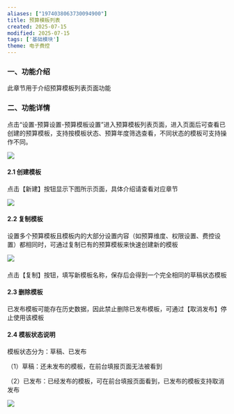 ```yaml
---
aliases: ["1974038063730094900"]
title: 预算模板列表
created: 2025-07-15
modified: 2025-07-15
tags: ['基础模块']
theme: 电子费控
---
```


### 一、功能介绍

此章节用于介绍预算模板列表页面功能

### 二、功能详情

点击“设置-预算设置-预算模板设置”进入预算模板列表页面，进入页面后可查看已创建的预算模板，支持按模板状态、预算年度筛选查看，不同状态的模板可支持操作不同。

![](https://myhelpdoc.oss-cn-heyuan.aliyuncs.com/mdimages/c7439eaaac4094bf991a335db9a18375.jpg)

#### 2.1 创建模板

点击【新建】按钮显示下图所示页面，具体介绍请查看对应章节

![](https://myhelpdoc.oss-cn-heyuan.aliyuncs.com/mdimages/dedf7e602e387f10c773dc24bb16aaeb.jpg)

#### 2.2 复制模板

设置多个预算模板且模板内的大部分设置内容（如预算维度、权限设置、费控设置）都相同时，可通过复制已有的预算模板来快速创建新的模板

![](https://myhelpdoc.oss-cn-heyuan.aliyuncs.com/mdimages/a6bc721c7f6843b6a4c743a05ba15674.jpg)

####

点击【复制】按钮，填写新模板名称，保存后会得到一个完全相同的草稿状态模板

####

####

#### 2.3 删除模板

已发布模板可能存在历史数据，因此禁止删除已发布模板，可通过【取消发布】停止使用该模板

####

####

#### 2.4 模板状态说明

模板状态分为：草稿、已发布

（1）草稿：还未发布的模板，在前台填报页面无法被看到

（2）已发布：已经发布的模板，可在前台填报页面看到，已发布的模板支持取消发布

![](https://myhelpdoc.oss-cn-heyuan.aliyuncs.com/mdimages/f311381b65a9b659e93afb2554d24468.jpg)

####

####

